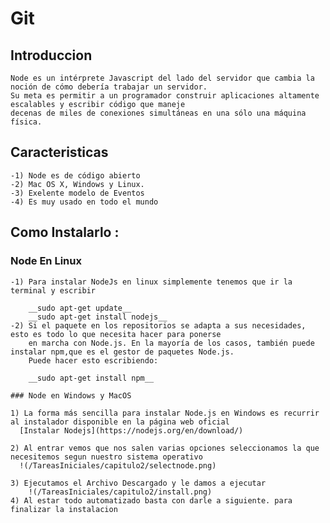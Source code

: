 # Git

## Introduccion 

	Node es un intérprete Javascript del lado del servidor que cambia la noción de cómo debería trabajar un servidor. 
	Su meta es permitir a un programador construir aplicaciones altamente escalables y escribir código que maneje 
	decenas de miles de conexiones simultáneas en una sólo una máquina física.

## Caracteristicas
    
    -1) Node es de código abierto
    -2) Mac OS X, Windows y Linux.
    -3) Exelente modelo de Eventos
    -4) Es muy usado en todo el mundo 
    
## Como Instalarlo :

   ### Node En Linux
   
    -1) Para instalar NodeJs en linux simplemente tenemos que ir la terminal y escribir
    
        __sudo apt-get update__
        __sudo apt-get install nodejs__
    -2) Si el paquete en los repositorios se adapta a sus necesidades, esto es todo lo que necesita hacer para ponerse 
        en marcha con Node.js. En la mayoría de los casos, también puede instalar npm,que es el gestor de paquetes Node.js.
        Puede hacer esto escribiendo:
    
	    __sudo apt-get install npm__

    ### Node en Windows y MacOS
    
    1) La forma más sencilla para instalar Node.js en Windows es recurrir al instalador disponible en la página web oficial
      [Instalar Nodejs](https://nodejs.org/en/download/)
     
    2) Al entrar vemos que nos salen varias opciones seleccionamos la que necesitemos segun nuestro sistema operativo
      !(/TareasIniciales/capitulo2/selectnode.png)
    
    3) Ejecutamos el Archivo Descargado y le damos a ejecutar
        !(/TareasIniciales/capitulo2/install.png)
    4) Al estar todo automatizado basta con darle a siguiente. para finalizar la instalacion
    